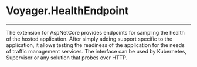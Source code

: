 # Voyager.HealthEndpoint
***
The extension for AspNetCore provides endpoints for sampling the health of the hosted application. After simply adding support specific to the application, it allows testing the readiness of the application for the needs of traffic management services. The interface can be used by Kubernetes, Supervisor or any solution that probes over HTTP.

